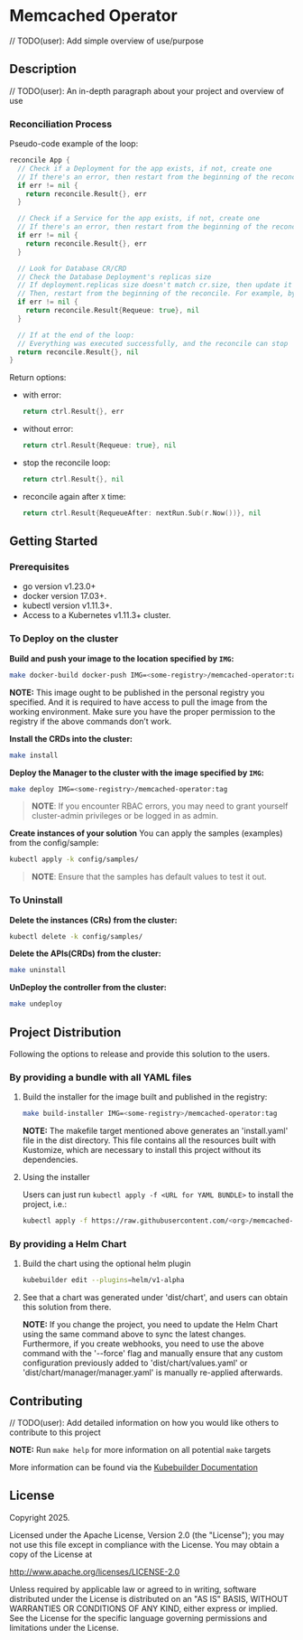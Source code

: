 # Memcached Operator

// TODO(user): Add simple overview of use/purpose

## Description

// TODO(user): An in-depth paragraph about your project and overview of use

### Reconciliation Process

Pseudo-code example of the loop:

```go
reconcile App {
  // Check if a Deployment for the app exists, if not, create one
  // If there's an error, then restart from the beginning of the reconcile
  if err != nil {
    return reconcile.Result{}, err
  }

  // Check if a Service for the app exists, if not, create one
  // If there's an error, then restart from the beginning of the reconcile
  if err != nil {
    return reconcile.Result{}, err
  }

  // Look for Database CR/CRD
  // Check the Database Deployment's replicas size
  // If deployment.replicas size doesn't match cr.size, then update it
  // Then, restart from the beginning of the reconcile. For example, by returning `reconcile.Result{Requeue: true}, nil`.
  if err != nil {
    return reconcile.Result{Requeue: true}, nil
  }

  // If at the end of the loop:
  // Everything was executed successfully, and the reconcile can stop
  return reconcile.Result{}, nil
}
```

Return options:

- with error:

    ```go
    return ctrl.Result{}, err
    ```

- without error:

    ```go
    return ctrl.Result{Requeue: true}, nil
    ```

- stop the reconcile loop:

    ```go
    return ctrl.Result{}, nil
    ```

- reconcile again after `X` time:

    ```go
    return ctrl.Result{RequeueAfter: nextRun.Sub(r.Now())}, nil
    ```

## Getting Started

### Prerequisites

- go version v1.23.0+
- docker version 17.03+.
- kubectl version v1.11.3+.
- Access to a Kubernetes v1.11.3+ cluster.

### To Deploy on the cluster

**Build and push your image to the location specified by `IMG`:**

```sh
make docker-build docker-push IMG=<some-registry>/memcached-operator:tag
```

**NOTE:** This image ought to be published in the personal registry you specified.
And it is required to have access to pull the image from the working environment.
Make sure you have the proper permission to the registry if the above commands don’t work.

**Install the CRDs into the cluster:**

```sh
make install
```

**Deploy the Manager to the cluster with the image specified by `IMG`:**

```sh
make deploy IMG=<some-registry>/memcached-operator:tag
```

> **NOTE**: If you encounter RBAC errors, you may need to grant yourself cluster-admin
privileges or be logged in as admin.

**Create instances of your solution**
You can apply the samples (examples) from the config/sample:

```sh
kubectl apply -k config/samples/
```

>**NOTE**: Ensure that the samples has default values to test it out.

### To Uninstall

**Delete the instances (CRs) from the cluster:**

```sh
kubectl delete -k config/samples/
```

**Delete the APIs(CRDs) from the cluster:**

```sh
make uninstall
```

**UnDeploy the controller from the cluster:**

```sh
make undeploy
```

## Project Distribution

Following the options to release and provide this solution to the users.

### By providing a bundle with all YAML files

1. Build the installer for the image built and published in the registry:

    ```sh
    make build-installer IMG=<some-registry>/memcached-operator:tag
    ```

    **NOTE:** The makefile target mentioned above generates an 'install.yaml'
    file in the dist directory. This file contains all the resources built
    with Kustomize, which are necessary to install this project without its
    dependencies.

2. Using the installer

    Users can just run `kubectl apply -f <URL for YAML BUNDLE>` to install
    the project, i.e.:

    ```sh
    kubectl apply -f https://raw.githubusercontent.com/<org>/memcached-operator/<tag or branch>/dist/install.yaml
    ```

### By providing a Helm Chart

1. Build the chart using the optional helm plugin

    ```sh
    kubebuilder edit --plugins=helm/v1-alpha
    ```

2. See that a chart was generated under 'dist/chart', and users
can obtain this solution from there.

    **NOTE:** If you change the project, you need to update the Helm Chart
    using the same command above to sync the latest changes. Furthermore,
    if you create webhooks, you need to use the above command with
    the '--force' flag and manually ensure that any custom configuration
    previously added to 'dist/chart/values.yaml' or 'dist/chart/manager/manager.yaml'
    is manually re-applied afterwards.

## Contributing

// TODO(user): Add detailed information on how you would like others to contribute to this project

**NOTE:** Run `make help` for more information on all potential `make` targets

More information can be found via the [Kubebuilder Documentation](https://book.kubebuilder.io/introduction.html)

## License

Copyright 2025.

Licensed under the Apache License, Version 2.0 (the "License");
you may not use this file except in compliance with the License.
You may obtain a copy of the License at

<http://www.apache.org/licenses/LICENSE-2.0>

Unless required by applicable law or agreed to in writing, software
distributed under the License is distributed on an "AS IS" BASIS,
WITHOUT WARRANTIES OR CONDITIONS OF ANY KIND, either express or implied.
See the License for the specific language governing permissions and
limitations under the License.

